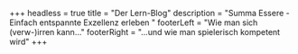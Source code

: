 +++
headless = true
title = "Der Lern-Blog"
description = "Summa Essere - Einfach entspannte Exzellenz erleben "
footerLeft = "Wie man sich (verw-)irren kann..."
footerRight = "...und wie man spielerisch kompetent wird"
+++
